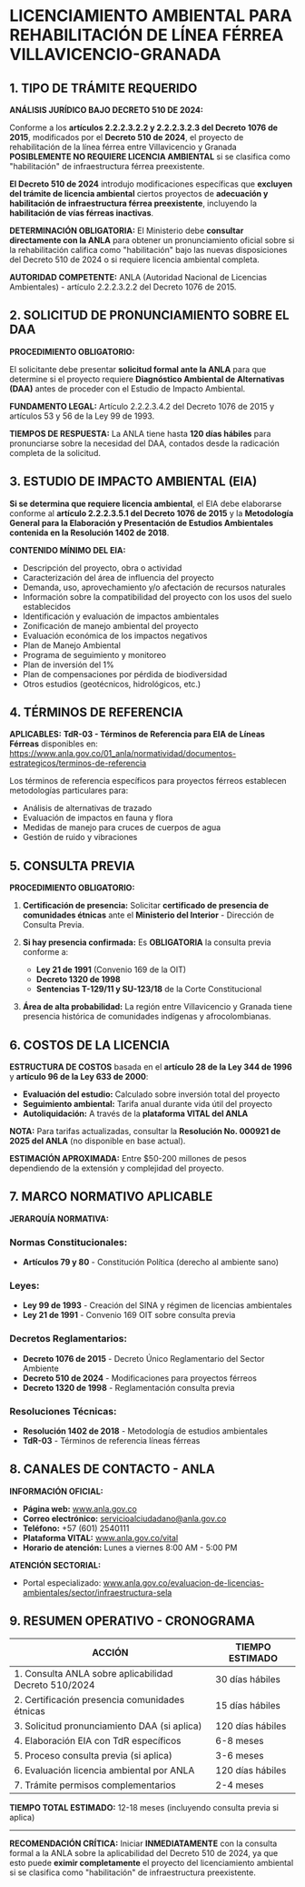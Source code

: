 # LICENCIAMIENTO AMBIENTAL PARA REHABILITACIÓN DE LÍNEA FÉRREA VILLAVICENCIO-GRANADA

## 1. TIPO DE TRÁMITE REQUERIDO

**ANÁLISIS JURÍDICO BAJO DECRETO 510 DE 2024:**

Conforme a los **artículos 2.2.2.3.2.2 y 2.2.2.3.2.3 del Decreto 1076 de 2015**, modificados por el **Decreto 510 de 2024**, el proyecto de rehabilitación de la línea férrea entre Villavicencio y Granada **POSIBLEMENTE NO REQUIERE LICENCIA AMBIENTAL** si se clasifica como "habilitación" de infraestructura férrea preexistente.

**El Decreto 510 de 2024** introdujo modificaciones específicas que **excluyen del trámite de licencia ambiental** ciertos proyectos de **adecuación y habilitación de infraestructura férrea preexistente**, incluyendo la **habilitación de vías férreas inactivas**.

**DETERMINACIÓN OBLIGATORIA:** El Ministerio debe **consultar directamente con la ANLA** para obtener un pronunciamiento oficial sobre si la rehabilitación califica como "habilitación" bajo las nuevas disposiciones del Decreto 510 de 2024 o si requiere licencia ambiental completa.

**AUTORIDAD COMPETENTE:** ANLA (Autoridad Nacional de Licencias Ambientales) - artículo 2.2.2.3.2.2 del Decreto 1076 de 2015.

## 2. SOLICITUD DE PRONUNCIAMIENTO SOBRE EL DAA

**PROCEDIMIENTO OBLIGATORIO:**

El solicitante debe presentar **solicitud formal ante la ANLA** para que determine si el proyecto requiere **Diagnóstico Ambiental de Alternativas (DAA)** antes de proceder con el Estudio de Impacto Ambiental.

**FUNDAMENTO LEGAL:** Artículo 2.2.2.3.4.2 del Decreto 1076 de 2015 y artículos 53 y 56 de la Ley 99 de 1993.

**TIEMPOS DE RESPUESTA:** La ANLA tiene hasta **120 días hábiles** para pronunciarse sobre la necesidad del DAA, contados desde la radicación completa de la solicitud.

## 3. ESTUDIO DE IMPACTO AMBIENTAL (EIA)

**Si se determina que requiere licencia ambiental**, el EIA debe elaborarse conforme al **artículo 2.2.2.3.5.1 del Decreto 1076 de 2015** y la **Metodología General para la Elaboración y Presentación de Estudios Ambientales contenida en la Resolución 1402 de 2018**.

**CONTENIDO MÍNIMO DEL EIA:**

- Descripción del proyecto, obra o actividad
- Caracterización del área de influencia del proyecto
- Demanda, uso, aprovechamiento y/o afectación de recursos naturales
- Información sobre la compatibilidad del proyecto con los usos del suelo establecidos
- Identificación y evaluación de impactos ambientales
- Zonificación de manejo ambiental del proyecto
- Evaluación económica de los impactos negativos
- Plan de Manejo Ambiental
- Programa de seguimiento y monitoreo
- Plan de inversión del 1%
- Plan de compensaciones por pérdida de biodiversidad
- Otros estudios (geotécnicos, hidrológicos, etc.)

## 4. TÉRMINOS DE REFERENCIA

**APLICABLES:** **TdR-03 - Términos de Referencia para EIA de Líneas Férreas** disponibles en: https://www.anla.gov.co/01_anla/normatividad/documentos-estrategicos/terminos-de-referencia

Los términos de referencia específicos para proyectos férreos establecen metodologías particulares para:

- Análisis de alternativas de trazado
- Evaluación de impactos en fauna y flora
- Medidas de manejo para cruces de cuerpos de agua
- Gestión de ruido y vibraciones

## 5. CONSULTA PREVIA

**PROCEDIMIENTO OBLIGATORIO:**

1. **Certificación de presencia:** Solicitar **certificado de presencia de comunidades étnicas** ante el **Ministerio del Interior** - Dirección de Consulta Previa.

2. **Si hay presencia confirmada:** Es **OBLIGATORIA** la consulta previa conforme a:

   - **Ley 21 de 1991** (Convenio 169 de la OIT)
   - **Decreto 1320 de 1998**
   - **Sentencias T-129/11 y SU-123/18** de la Corte Constitucional

3. **Área de alta probabilidad:** La región entre Villavicencio y Granada tiene presencia histórica de comunidades indígenas y afrocolombianas.

## 6. COSTOS DE LA LICENCIA

**ESTRUCTURA DE COSTOS** basada en el **artículo 28 de la Ley 344 de 1996** y **artículo 96 de la Ley 633 de 2000**:

- **Evaluación del estudio:** Calculado sobre inversión total del proyecto
- **Seguimiento ambiental:** Tarifa anual durante vida útil del proyecto
- **Autoliquidación:** A través de la **plataforma VITAL del ANLA**

**NOTA:** Para tarifas actualizadas, consultar la **Resolución No. 000921 de 2025 del ANLA** (no disponible en base actual).

**ESTIMACIÓN APROXIMADA:** Entre $50-200 millones de pesos dependiendo de la extensión y complejidad del proyecto.

## 7. MARCO NORMATIVO APLICABLE

**JERARQUÍA NORMATIVA:**

### Normas Constitucionales:

- **Artículos 79 y 80** - Constitución Política (derecho al ambiente sano)

### Leyes:

- **Ley 99 de 1993** - Creación del SINA y régimen de licencias ambientales
- **Ley 21 de 1991** - Convenio 169 OIT sobre consulta previa

### Decretos Reglamentarios:

- **Decreto 1076 de 2015** - Decreto Único Reglamentario del Sector Ambiente
- **Decreto 510 de 2024** - Modificaciones para proyectos férreos
- **Decreto 1320 de 1998** - Reglamentación consulta previa

### Resoluciones Técnicas:

- **Resolución 1402 de 2018** - Metodología de estudios ambientales
- **TdR-03** - Términos de referencia líneas férreas

## 8. CANALES DE CONTACTO - ANLA

**INFORMACIÓN OFICIAL:**

- **Página web:** www.anla.gov.co
- **Correo electrónico:** servicioalciudadano@anla.gov.co
- **Teléfono:** +57 (601) 2540111
- **Plataforma VITAL:** www.anla.gov.co/vital
- **Horario de atención:** Lunes a viernes 8:00 AM - 5:00 PM

**ATENCIÓN SECTORIAL:**

- Portal especializado: www.anla.gov.co/evaluacion-de-licencias-ambientales/sector/infraestructura-sela

## 9. RESUMEN OPERATIVO - CRONOGRAMA

| **ACCIÓN**                                            | **TIEMPO ESTIMADO** |
| ----------------------------------------------------- | ------------------- |
| 1. Consulta ANLA sobre aplicabilidad Decreto 510/2024 | 30 días hábiles     |
| 2. Certificación presencia comunidades étnicas        | 15 días hábiles     |
| 3. Solicitud pronunciamiento DAA (si aplica)          | 120 días hábiles    |
| 4. Elaboración EIA con TdR específicos                | 6-8 meses           |
| 5. Proceso consulta previa (si aplica)                | 3-6 meses           |
| 6. Evaluación licencia ambiental por ANLA             | 120 días hábiles    |
| 7. Trámite permisos complementarios                   | 2-4 meses           |

**TIEMPO TOTAL ESTIMADO:** 12-18 meses (incluyendo consulta previa si aplica)

---

**RECOMENDACIÓN CRÍTICA:** Iniciar **INMEDIATAMENTE** con la consulta formal a la ANLA sobre la aplicabilidad del Decreto 510 de 2024, ya que esto puede **eximir completamente** el proyecto del licenciamiento ambiental si se clasifica como "habilitación" de infraestructura preexistente.
